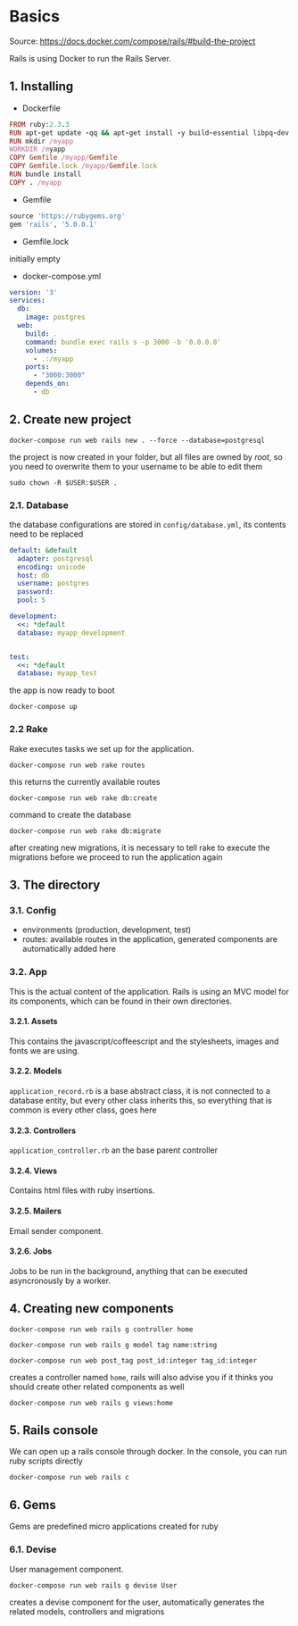 # Basics

Source: https://docs.docker.com/compose/rails/#build-the-project

Rails is using Docker to run the Rails Server.

## 1. Installing

- Dockerfile

```ruby
FROM ruby:2.3.3
RUN apt-get update -qq && apt-get install -y build-essential libpq-dev nodejs
RUN mkdir /myapp
WORKDIR /myapp
COPY Gemfile /myapp/Gemfile
COPY Gemfile.lock /myapp/Gemfile.lock
RUN bundle install
COPY . /myapp
```

- Gemfile

```ruby
source 'https://rubygems.org'
gem 'rails', '5.0.0.1'
```

- Gemfile.lock

initially empty

- docker-compose.yml

```yml
version: '3'
services:
  db:
    image: postgres
  web:
    build: .
    command: bundle exec rails s -p 3000 -b '0.0.0.0'
    volumes:
      - .:/myapp
    ports:
      - "3000:3000"
    depends_on:
      - db
```

## 2. Create new project

`docker-compose run web rails new . --force --database=postgresql`

the project is now created in your folder, but all files are owned by *root*, so you need to overwrite them to your username to be able to edit them

`sudo chown -R $USER:$USER .`

### 2.1. Database

the database configurations are stored in `config/database.yml`, its contents need to be replaced

```yml
default: &default
  adapter: postgresql
  encoding: unicode
  host: db
  username: postgres
  password:
  pool: 5

development:
  <<: *default
  database: myapp_development


test:
  <<: *default
  database: myapp_test
```

the app is now ready to boot

`docker-compose up`

### 2.2 Rake

Rake executes tasks we set up for the application.

`docker-compose run web rake routes`

this returns the currently available routes

`docker-compose run web rake db:create`

command to create the database

`docker-compose run web rake db:migrate`

after creating new migrations, it is necessary to tell rake to execute the migrations before we proceed to run the application again

## 3. The directory

### 3.1. Config

- environments (production, development, test)
- routes: available routes in the application, generated components are automatically added here

### 3.2. App

This is the actual content of the application. Rails is using an MVC model for its components, which can be found in their own directories.

#### 3.2.1. Assets

This contains the javascript/coffeescript and the stylesheets, images and fonts we are using.

#### 3.2.2. Models

`application_record.rb` is a base abstract class, it is not connected to a database entity, but every other class inherits this, so everything that is common is every other class, goes here

#### 3.2.3. Controllers

`application_controller.rb` an the base parent controller

#### 3.2.4. Views

Contains html files with ruby insertions.

#### 3.2.5. Mailers

Email sender component.

#### 3.2.6. Jobs

Jobs to be run in the background, anything that can be executed asyncronously by a worker.

## 4. Creating new components

`docker-compose run web rails g controller home`

`docker-compose run web rails g model tag name:string`

`docker-compose run web post_tag post_id:integer tag_id:integer`

creates a controller named `home`, rails will also advise you if it thinks you should create other related components as well

`docker-compose run web rails g views:home`

## 5. Rails console

We can open up a rails console through docker. In the console, you can run ruby scripts directly

`docker-compose run web rails c`

## 6. Gems

Gems are predefined micro applications created for ruby

### 6.1. Devise

User management component.

`docker-compose run web rails g devise User`

creates a devise component for the user, automatically generates the related models, controllers and migrations
